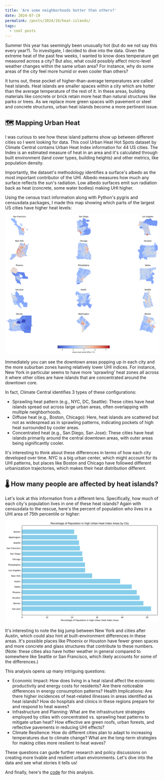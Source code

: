 ```yaml
---
title: 'Are some neighborhoods hotter than others?'
date: 2024-07-19
permalink: /posts/2024/19/heat-islands/
tags:
  - cool posts
---
```


Summer this year has seemingly been unusually hot (but do we not say this every year?). To investigate, I decided to dive into the data. Given the extreme heat of the past few weeks, I wanted to know does temperature get measured across a city? But also, what could possibly affect micro-level weather changes within the same urban area? For instance, why do some areas of the city feel more humid or even cooler than others? 

It turns out, these pocket of higher-than-average temperatures are called heat islands. Heat islands are smaller spaces within a city which are hotter than the average temperature of the rest of it. In these areas, building materials like concrete or brick retain more heat than natural structures like parks or trees. As we replace more green spaces with pavement or steel and concrete structures, urban heat islands become a more pertinent issue.


## 🗺 Mapping Urban Heat

I was curious to see how these island patterns show up between different cities so I went looking for data. This cool Urban Heat Hot Spots dataset by Climate Central contains Urban Heat Index information for 44 US cities. The Index is an estimated measure of heat in an area and it's calculated through built environment (land cover types, building heights) and other metrics, like population density. 

Importantly, the dataset's methodology identifies a surface's albedo as the most important contributor of the UHI. Albedo measures how much any surface reflects the sun's radiation. Low albedo surfaces emit sun radiation back as heat (concrete, some water bodies) making UHI higher.

Using the census tract information along with Python's pygris and censusdata packages, I made this map showing which parts of the largest US cities have higher heat levels:

![Maps of heat islands](/images/heatislands.png)


Immediately you can see the downtown areas popping up in each city and the more suburban zones having relatively lower UHI indices. For instance, New York in particular seems to have more 'sprawling' heat zones all across it where other cities are have islands that are concentrated around the downtown core. 

In fact, Climate Central identifies 3 types of these configurations:
- Sprawling heat pattern (e.g., NYC, DC, Seattle): These cities have heat islands spread out across large urban areas, often overlapping with multiple neighborhoods.
- Diffuse heat (e.g., Boston, Chicago): Here, heat islands are scattered but not as widespread as in sprawling patterns, indicating pockets of high heat surrounded by cooler areas.
- Concentrated heat (e.g., San Diego, San Jose): These cities have heat islands primarily around the central downtown areas, with outer areas being significantly cooler.

It's interesting to think about these differences in terms of how each city developed over time. NYC is a big urban center, which might account for its UHI patterns, but places like Boston and Chicago have followed different urbanization trajectories, which makes their heat distribution different.

## 🌡 How many people are affected by heat islands?

Let's look at this information from a different lens. Specifically, how much of each city's population lives in one of these heat islands? Again with censusdata to the rescue, here's the percent of population who lives in a UHI area of 75th percentile or higher:

![Population affected by heat islands](/images/populationheat.png)


It's interesting to note the big jump between New York and cities after Austin, which could also hint at built-environment differences in these areas. It's possible places like Phoenix or Houston have fewer green spaces and more concrete and glass structures that contribute to these numbers. (Note: these cities also have hotter weather in general compared to somewhere like Seattle or San Francisco, which likely accounts for some of the differences.)

This analysis opens up many intriguing questions:
- Economic Impact: How does living in a heat island affect the economic productivity and energy costs for residents? Are there noticeable differences in energy consumption patterns?
Health Implications: Are there higher incidences of heat-related illnesses in areas identified as heat islands? How do hospitals and clinics in these regions prepare for and respond to heat waves?
- Infrastructure and Planning: What are the infrastructure strategies employed by cities with concentrated vs. sprawling heat patterns to mitigate urban heat? How effective are green roofs, urban forests, and reflective pavements in reducing UHI effects?
- Climate Resilience: How do different cities plan to adapt to increasing temperatures due to climate change? What are the long-term strategies for making cities more resilient to heat waves?

These questions can guide further research and policy discussions on creating more livable and resilient urban environments. Let's dive into the data and see what stories it tells us!


And finally, here's the [code](https://github.com/DeaBardhoshi/Data-Science-Projects/blob/main/Urban%20Heat%20Island%20Analysis.ipynb) for this analysis.